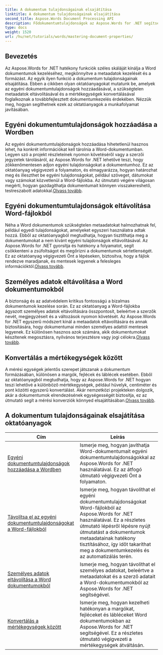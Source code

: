 ```yaml
---
title: A dokumentum tulajdonságainak elsajátítása
linktitle: A dokumentum tulajdonságainak elsajátítása
second_title: Aspose.Words Document Processing API
description: Fődokumentumtulajdonságok az Aspose.Words for .NET segítségével. Ezekkel a könnyen követhető oktatóanyagokkal ismerkedjen meg a Word-dokumentumok mértékegységeinek hozzáadásával, eltávolításával és konvertálásával.
type: docs
weight: 1520
url: /hu/net/tutorials/words/mastering-document-properties/
---
```

## Bevezetés  

Az Aspose.Words for .NET hatékony funkciók széles skáláját kínálja a Word dokumentumok kezeléséhez, megkönnyítve a metaadatok kezelését és a formázást. Az egyik ilyen funkció a dokumentum tulajdonságainak elsajátítása. Ebben a cikkben olyan oktatóanyagokat mutatunk be, amelyek az egyéni dokumentumtulajdonságok hozzáadásával, a szükségtelen metaadatok eltávolításával és a mértékegységek konvertálásával foglalkoznak a továbbfejlesztett dokumentumkezelés érdekében. Nézzük meg, hogyan segíthetnek ezek az oktatóanyagok a munkafolyamat javításában.

## Egyéni dokumentumtulajdonságok hozzáadása a Wordben  

Az egyéni dokumentumtulajdonságok hozzáadása hihetetlenül hasznos lehet, ha konkrét információkat kell tárolnia a Word-dokumentumban. Legyen szó a projekt részleteinek nyomon követéséről vagy a szerzői jegyzetek tárolásáról, az Aspose.Words for .NET lehetővé teszi, hogy zökkenőmentesen adjon egyéni tulajdonságokat a dokumentumhoz. Ez az oktatóanyag végigvezeti a folyamaton, és elmagyarázza, hogyan határozhat meg és illeszthet be egyéni tulajdonságokat, például szöveget, dátumokat vagy számokat közvetlenül a Word-fájlokba. Az útmutató végére világosan megérti, hogyan gazdagíthatja dokumentumait könnyen visszakereshető, testreszabott adatokkal.[Olvass tovább](./adding-custom-document-properties-in-word/).

## Egyéni dokumentumtulajdonságok eltávolítása Word-fájlokból  

Néha a Word dokumentumok szükségtelen metaadatokat halmozhatnak fel, például egyedi tulajdonságokat, amelyeket egyszeri használatra adtak hozzá. Ebből az oktatóanyagból megtudhatja, hogyan tisztíthatja meg a dokumentumokat a nem kívánt egyéni tulajdonságok eltávolításával. Az Aspose.Words for .NET gyorsítja és hatékony a folyamatot, segít csökkenteni a zsúfoltságot és megőrizni a dokumentumok sértetlenségét. Ez az oktatóanyag végigvezeti Önt a lépéseken, biztosítva, hogy a fájlok rendezve maradjanak, és mentesek legyenek a felesleges információktól.[Olvass tovább](./remove-custom-document-properties-in-word-files/).

## Személyes adatok eltávolítása a Word dokumentumokból  

 A biztonság és az adatvédelem kritikus fontosságú a bizalmas dokumentumok kezelése során. Ez az oktatóanyag a Word-fájlokba ágyazott személyes adatok eltávolítására összpontosít, beleértve a szerzők nevét, megjegyzéseit és a változások nyomon követését. Az Aspose.Words for .NET egyszerű módszert kínál a metaadatok eltávolítására és annak biztosítására, hogy dokumentumai minden személyes adattól mentesek legyenek. Ez különösen hasznos azok számára, akik dokumentumokat készítenek megosztásra, nyilvános terjesztésre vagy jogi célokra.[Olvass tovább](./remove-personal-information-word-document/).

## Konvertálás a mértékegységek között  

 A mérési egységek jelentős szerepet játszanak a dokumentum formázásában, különösen a margók, fejlécek és láblécek esetében. Ebből az oktatóanyagból megtudhatja, hogy az Aspose.Words for .NET hogyan teszi lehetővé a különböző mértékegységek, például hüvelyk, centiméter és pont közötti egyszerű konvertálást. Akár nemzetközi projekteken dolgozik, akár a dokumentumok elrendezésének egységességét biztosítja, ez az útmutató segít a mérési konverziók könnyed elsajátításában.[Olvass tovább](./converting-between-measurement-units/).

 ## A dokumentum tulajdonságainak elsajátítása oktatóanyagok
| Cím | Leírás |
| --- | --- |
| [Egyéni dokumentumtulajdonságok hozzáadása a Wordben](./adding-custom-document-properties-in-word/) | Ismerje meg, hogyan javíthatja Word-dokumentumait egyéni dokumentumtulajdonságokkal az Aspose.Words for .NET használatával. Ez az átfogó útmutató végigvezeti Önt a folyamaton. |
| [Távolítsa el az egyéni dokumentumtulajdonságokat a Word-fájlokból](./remove-custom-document-properties-in-word-files/) | Ismerje meg, hogyan távolíthat el egyéni dokumentumtulajdonságokat Word-fájlokból az Aspose.Words for .NET használatával. Ez a részletes útmutató lépésről lépésre nyújt útmutatást a dokumentumok metaadatainak hatékony tisztításához, így időt takaríthat meg a dokumentumkezelés és az automatizálás terén. |
| [Személyes adatok eltávolítása a Word dokumentumokból](./remove-personal-information-word-document/) | Ismerje meg, hogyan távolíthat el személyes adatokat, beleértve a metaadatokat és a szerző adatait a Word-dokumentumokból az Aspose.Words for .NET segítségével. |
| [Konvertálás a mértékegységek között](./converting-between-measurement-units/) | Ismerje meg, hogyan kezelheti hatékonyan a margókat, fejléceket és lábléceket Word dokumentumokban az Aspose.Words for .NET segítségével. Ez a részletes útmutató végigvezeti a mértékegységek átváltásán. |
